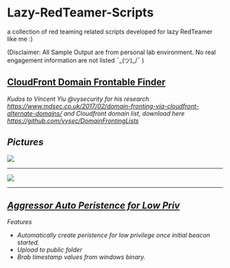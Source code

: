 # Lazy-RedTeamer-Scripts

a collection of red teaming related scripts developed for lazy RedTeamer like me :)

(Disclaimer: All Sample Output are from personal lab environment. No real engagement information are not listed ¯\_(ツ)_/¯ )

## [CloudFront Domain Frontable Finder](df_finder.sh)

<i> Kudos to Vincent Yiu @vysecurity for his research https://www.mdsec.co.uk/2017/02/domain-fronting-via-cloudfront-alternate-domains/ and Cloudfront domain list, download here https://github.com/vysec/DomainFrontingLists <i>

## Pictures
<p align="left">
  <img src="df_finder_ss1.png">
</p>
<hr>

<p align="left">
  <img src="df_finder_ss2.png">
</p>
<hr>

## [Aggressor Auto Peristence for Low Priv](low_persis.cna)

Features
- Automatically create peristence for low privilege once initial beacon started.
- Upload to public folder
- Brab timestamp values from windows binary.

